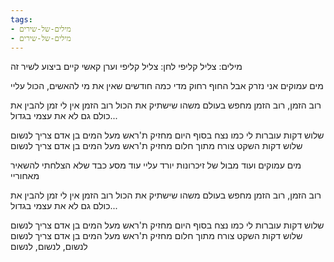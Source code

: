 ```yaml
---
tags:
- מילים-של-שירים
- מילים-של-שירים
---
```



מילים: צליל קליפי
לחן: צליל קליפי וערן קאשי
קיים ביצוע לשיר זה

מים עמוקים אני נזרק אבל החוף רחוק מדי
כמה חודשים שאין את מי להאשים, הכול עליי

רוב הזמן, רוב הזמן מחפש בעולם
משהו שישתיק את הכול
רוב הזמן אין לי זמן להבין את כולם
גם לא את עצמי בגדול...

שלוש דקות
עוברות לי כמו נצח בסוף היום
מחזיק ת'ראש מעל המים
בן אדם צריך לנשום
שלוש דקות
השקט צורח מתוך חלום
מחזיק ת'ראש מעל המים
בן אדם צריך לנשום

מים עמוקים ועוד מבול של זיכרונות יורד עליי
עוד מסע כבד שלא הצלחתי להשאיר מאחוריי

רוב הזמן, רוב הזמן מחפש בעולם
משהו שישתיק את הכול
רוב הזמן אין לי זמן להבין את כולם
גם לא את עצמי בגדול...

שלוש דקות
עוברות לי כמו נצח בסוף היום
מחזיק ת'ראש מעל המים
בן אדם צריך לנשום
שלוש דקות
השקט צורח מתוך חלום
מחזיק ת'ראש מעל המים
בן אדם צריך לנשום
לנשום, לנשום, לנשום